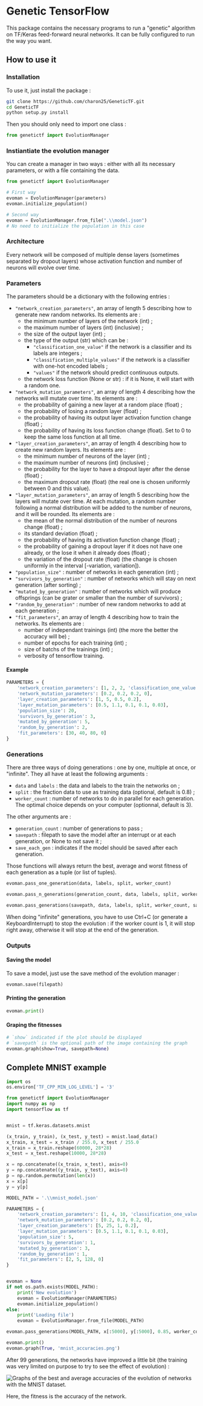 # Genetic TensorFlow

This package contains the necessary programs to run a "genetic" algorithm on TF/Keras feed-forward neural networks. It can be fully configured to run the way you want.

## How to use it

### Installation

To use it, just install the package :

```bash
git clone https://github.com/charon25/GeneticTF.git
cd GeneticTF
python setup.py install
```

Then you should only need to import one class :

```python
from genetictf import EvolutionManager
```

### Instiantiate the evolution manager

You can create a manager in two ways : either with all its necessary parameters, or with a file containing the data.

```python
from genetictf import EvolutionManager

# First way
evoman = EvolutionManager(parameters)
evoman.initialize_population()

# Second way
evoman = EvolutionManager.from_file(".\\model.json")
# No need to initialize the population in this case
```

### Architecture

Every network will be composed of multiple dense layers (sometimes separated by dropout layers) whose activation function and number of neurons will evolve over time.

### Parameters

The parameters should be a dictionary with the following entries :

- `"network_creation_parameters"`, an array of length 5 describing how to generate new random networks. Its elements are :
    - the minimum number of layers of the network (int) ;
    - the maximum number of layers (int) (inclusive) ;
    - the size of the output layer (int) ;
    - the type of the output (str) which can be :
        - `"classification_one_value"` if the network is a classifier and its labels are integers ;
        - `"classification_multiple_values"` if the network is a classifier with one-hot encoded labels ;
        - `"values"` if the network should predict continuous outputs.
    - the network loss function (None or str) : if it is None, it will start with a random one.
- `"network_mutation_parameters"`, an array of length 4 describing how the networks will mutate over time. Its elements are :
    - the probability of gaining a new layer at a random place (float) ;
    - the probability of losing a random layer (float) ;
    - the probability of having its output layer activation function change (float) ;
    - the probability of having its loss function change (float). Set to 0 to keep the same loss function at all time.
- `"layer_creation_parameters"`, an array of length 4 describing how to create new random layers. Its elements are :
    - the minimum number of neurons of the layer (int) ;
    - the maximum number of neurons (int) (inclusive) ;
    - the probability for the layer to have a dropout layer after the dense (float) ;
    - the maximum dropout rate (float) (the real one is chosen uniformly between 0 and this value).
- `"layer_mutation_parameters"`, an array of length 5 describing how the layers will mutate over time. At each mutation, a random number following a normal distribution will be added to the number of neurons, and it will be rounded. Its elements are :
    - the mean of the normal distribution of the number of neurons change (float) ;
    - its standard deviation (float) ;
    - the probability of having its activation function change (float) ;
    - the probability of gaining a dropout layer if it does not have one already, or the lose it when it already does (float) ;
    - the variation of the dropout rate (float) (the change is chosen uniformly in the interval [-variation, variation]).
- `"population_size"` : number of networks in each generation (int) ;
- `"survivors_by_generation"` : number of networks which will stay on next generation (after sorting) ;
- `"mutated_by_generation"` : number of networks which will produce offsprings (can be grater or smaller than the number of survivors) ;
- `"random_by_generation"` : number of new random networks to add at each generation ;
- `"fit_parameters"`, an array of length 4 describing how to train the networks. Its elements are :
    - number of independant trainings (int) (the more the better the accuracy will be) ;
    - number of epochs for each training (int) ;
    - size of batchs of the trainings (int) ;
    - verbosity of tensorflow training.

#### Example
```python
PARAMETERS = {
    'network_creation_parameters': [1, 2, 2, 'classification_one_value', 'scclogits'],
    'network_mutation_parameters': [0.2, 0.2, 0.2, 0],
    'layer_creation_parameters': [1, 5, 0.5, 0.2],
    'layer_mutation_parameters': [0.5, 1.1, 0.1, 0.1, 0.03],
    'population_size': 20,
    'survivors_by_generation': 3,
    'mutated_by_generation': 5,
    'random_by_generation': 2,
    'fit_parameters': [30, 40, 80, 0]
}
```

### Generations

There are three ways of doing generations : one by one, multiple at once, or "infinite". They all have at least the following arguments :
- `data` and `labels` : the data and labels to the train the networks on ;
- `split` : the fraction data to use as training data (optional, default is 0.8) ;
- `worker_count` : number of networks to do in parallel for each generation. 
The optimal choice depends on your computer (optionnal, default is 3).

The other arguments are :
- `generation_count` : number of generations to pass ;
- `savepath` : filepath to save the model after an interrupt or at each generation, or None to not save it ;
- `save_each_gen` : indicates if the model should be saved after each generation.

Those functions will always return the best, average and worst fitness of each generation as a tuple (or list of tuples).

```python
evoman.pass_one_generation(data, labels, split, worker_count)

evoman.pass_n_generations(generation_count, data, labels, split, worker_count)

evoman.pass_generations(savepath, data, labels, split, worker_count, save_each_gen)
```

When doing "infinite" generations, you have to use Ctrl+C (or generate a KeyboardInterrupt) to stop the evolution : if the worker count is 1, it will stop right away, otherwise it will stop at the end of the generation.

### Outputs

#### Saving the model

To save a model, just use the save method of the evolution manager :

```python
evoman.save(filepath)
```

#### Printing the generation

```python
evoman.print()
```

#### Graping the fitnesses

```python
# `show` indicated if the plot should be displayed
# `savepath` is the optional path of the image containing the graph
evoman.graph(show=True, savepath=None)
```

## Complete MNIST example

```python
import os
os.environ['TF_CPP_MIN_LOG_LEVEL'] = '3'

from genetictf import EvolutionManager
import numpy as np
import tensorflow as tf


mnist = tf.keras.datasets.mnist

(x_train, y_train), (x_test, y_test) = mnist.load_data()
x_train, x_test = x_train / 255.0, x_test / 255.0
x_train = x_train.reshape(60000, 28*28)
x_test = x_test.reshape(10000, 28*28)

x = np.concatenate((x_train, x_test), axis=0)
y = np.concatenate((y_train, y_test), axis=0)
p = np.random.permutation(len(x))
x = x[p]
y = y[p]

MODEL_PATH = '.\\mnist_model.json'

PARAMETERS = {
    'network_creation_parameters': [1, 4, 10, 'classification_one_value', 'scclogits'],
    'network_mutation_parameters': [0.2, 0.2, 0.2, 0],
    'layer_creation_parameters': [5, 25, 1, 0.2],
    'layer_mutation_parameters': [0.5, 1.1, 0.1, 0.1, 0.03],
    'population_size': 5,
    'survivors_by_generation': 1,
    'mutated_by_generation': 3,
    'random_by_generation': 1,
    'fit_parameters': [2, 5, 128, 0]
}


evoman = None
if not os.path.exists(MODEL_PATH):
    print('New evolution')
    evoman = EvolutionManager(PARAMETERS)
    evoman.initialize_population()
else:
    print('Loading file')
    evoman = EvolutionManager.from_file(MODEL_PATH)

evoman.pass_generations(MODEL_PATH, x[:5000], y[:5000], 0.85, worker_count=3, save_each_gen=True)

evoman.print()
evoman.graph(True, 'mnist_accuracies.png')
```

After 99 generations, the networks have improved a little bit (the training was very limited on purpose to try to see the effect of evolution) :

![Graphs of the best and average accuracies of the evolution of networks with the MNIST dataset.](mnist_accuracies.png)

Here, the fitness is the accuracy of the network.